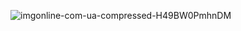 ![imgonline-com-ua-compressed-H49BW0PmhnDM](https://github.com/user-attachments/assets/f60da839-3a0b-435d-a946-cd3453f1e02a)
